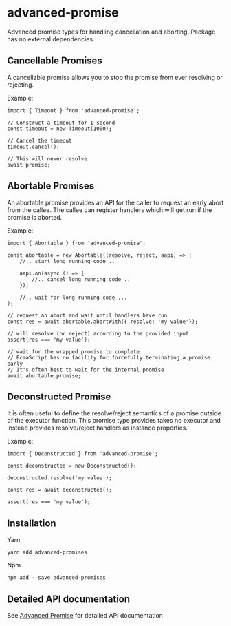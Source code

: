 # advanced-promise
Advanced promise types for handling cancellation and aborting.
Package has no external dependencies.

## Cancellable Promises
A cancellable promise allows you to stop the promise from ever resolving or rejecting.

Example:
        
    import { Timeout } from 'advanced-promise';
        
    // Construct a timeout for 1 second
    const timeout = new Timeout(1000);
    
    // Cancel the timeout
    timeout.cancel();
    
    // This will never resolve
    await promise;  

## Abortable Promises
An abortable promise provides an API for the caller to request an early abort from the callee.
The callee can register handlers which will get run if the promise is aborted.

Example:

    import { Abortable } from 'advanced-promise';

    const abortable = new Abortable((resolve, reject, aapi) => {
        //.. start long running code ..
        
        aapi.on(async () => {
            //.. cancel long running code ..
        });
        
        //.. wait for long running code ...
    );
    
    // request an abort and wait until handlers have run
    const res = await abortable.abortWith({ resolve: 'my value'});
    
    // will resolve (or reject) according to the provided input
    assert(res === 'my value');
    
    // wait for the wrapped promise to complete
    // EcmaScript has no facility for forcefully terminating a promise early
    // It's often best to wait for the internal promise
    await abortable.promise;

## Deconstructed Promise
It is often useful to define the resolve/reject semantics of a promise outside of the executor function.
This promise type provides takes no executor and instead provides resolve/reject handlers as instance properties.

Example:

    import { Deconstructed } from 'advanced-promise';

    const deconstructed = new Deconstructed();
    
    deconstructed.resolve('my value');
    
    const res = await deconstructed();
    
    assert(res === 'my value');

## Installation

Yarn
```shell script
yarn add advanced-promises
```

Npm
```shell script
npm add --save advanced-promises
```

## Detailed API documentation
See [Advanced Promise](https://whenderson.github.io/advanced-promise/) for detailed API documentation